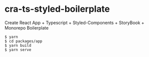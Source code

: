 # cra-ts-styled-boilerplate
Create React App + Typescript + Styled-Components + StoryBook + Monorepo Boilerplate

```
$ yarn
$ cd packages/app
$ yarn build
$ yarn serve
```

